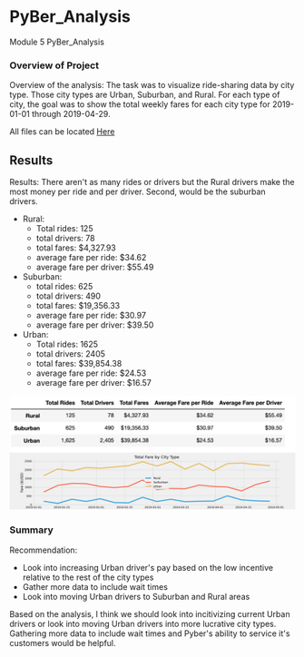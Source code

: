 # PyBer_Analysis
Module 5 PyBer_Analysis

### Overview of Project
Overview of the analysis: The task was to visualize ride-sharing data by city type. Those city types are Urban, Suburban, and Rural. For each type of city, the goal was to show the total weekly fares for each city type for 2019-01-01 through 2019-04-29.

All files can be located [Here](http://github.com)

## Results
Results: There aren't as many rides or drivers but the Rural drivers make the most money per ride and per driver. Second, would be the suburban drivers.


- Rural:
  - Total rides: 125
  - total drivers: 78 
  - total fares: $4,327.93
  - average fare per ride: $34.62
  - average fare per driver: $55.49
- Suburban:
  - total rides: 625
  - total drivers: 490
  - total fares: $19,356.33
  - average fare per ride: $30.97
  - average fare per driver: $39.50
- Urban:
  - Total rides: 1625
  - total drivers: 2405 
  - total fares: $39,854.38
  - average fare per ride: $24.53
  - average fare per driver: $16.57
  
  
![alt text](https://github.com/trallen09/PyBer_Analysis/blob/main/analysis/Summary_DataFrame.png)
![alt text](https://github.com/trallen09/PyBer_Analysis/blob/main/analysis/PyBer_fare_summary.png)

### Summary
Recommendation:
  - Look into increasing Urban driver's pay based on the low incentive relative to the rest of the city types
  - Gather more data to include wait times
  - Look into moving Urban drivers to Suburban and Rural areas
  
Based on the analysis, I think we should look into incitivizing current Urban drivers or look into moving Urban drivers into more lucrative city types. Gathering more data to include wait times and Pyber's ability to service it's customers would be helpful. 










